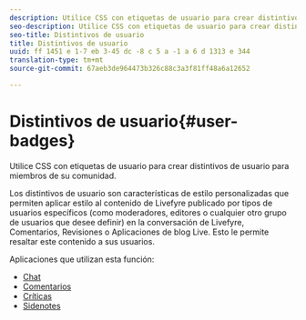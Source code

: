 ```yaml
---
description: Utilice CSS con etiquetas de usuario para crear distintivos de usuario para miembros de su comunidad.
seo-description: Utilice CSS con etiquetas de usuario para crear distintivos de usuario para miembros de su comunidad.
seo-title: Distintivos de usuario
title: Distintivos de usuario
uuid: ff 1451 e 1-7 eb 3-45 dc -8 c 5 a -1 a 6 d 1313 e 344
translation-type: tm+mt
source-git-commit: 67aeb3de964473b326c88c3a3f81ff48a6a12652

---
```



# Distintivos de usuario{#user-badges}

Utilice CSS con etiquetas de usuario para crear distintivos de usuario para miembros de su comunidad.

Los distintivos de usuario son características de estilo personalizadas que permiten aplicar estilo al contenido de Livefyre publicado por tipos de usuarios específicos (como moderadores, editores o cualquier otro grupo de usuarios que desee definir) en la conversación de Livefyre, Comentarios, Revisiones o Aplicaciones de blog Live. Esto le permite resaltar este contenido a sus usuarios.

Aplicaciones que utilizan esta función:

* [Chat](../../c-about-apps/c-chat-app/c-chat-app.md#c_chat_app)
* [Comentarios](/help/using/c-about-apps/c-comments/c-comments.md)
* [Críticas](../../c-about-apps/c-reviews-app/c-reviews-app.md#c_reviews_app)
* [Sidenotes](../../c-about-apps/c-sidenotes-app/c-sidenotes-app.md#c_sidenotes_app)

